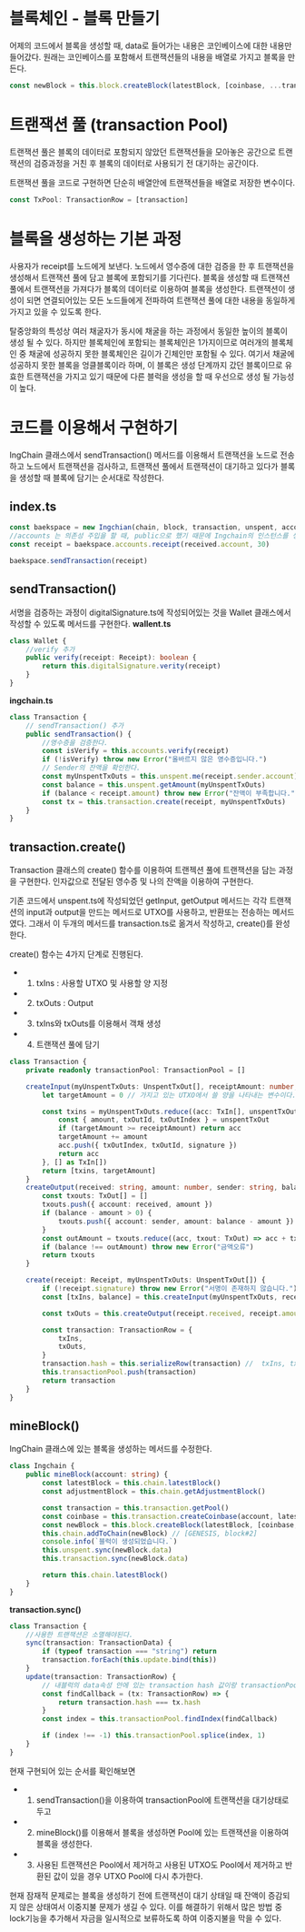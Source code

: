 # 블록체인 - 블록 만들기

어제의 코드에서 블록을 생성할 때, data로 들어가는 내용은 코인베이스에 대한 내용만 들어갔다.
원래는 코인베이스를 포함해서 트랜잭션들의 내용을 배열로 가지고 블록을 만든다.

```ts
const newBlock = this.block.createBlock(latestBlock, [coinbase, ...transactionPool], adjustmentBlock)
```

# 트랜잭션 풀 (transaction Pool)

트랜잭션 풀은 블록의 데이터로 포함되지 않았던 트랜잭션들을 모아놓은 공간으로 트랜잭션의 검증과정을 거친 후 블록의 데이터로 사용되기 전 대기하는 공간이다.

트랜잭션 풀을 코드로 구현하면 단순히 배열안에 트랜잭션들을 배열로 저장한 변수이다.

```ts
const TxPool: TransactionRow = [transaction]
```

# 블록을 생성하는 기본 과정

사용자가 receipt를 노드에게 보낸다. 노드에서 영수증에 대한 검증을 한 후 트랜잭션을 생성해서 트랜잭션 풀에 담고 블록에 포함되기를 기다린다. 블록을 생성할 때 트랜잭션 풀에서 트랜잭션을 가져다가 블록의 데이터로 이용하여 블록을 생성한다. 트랜잭션이 생성이 되면 연결되어있는 모든 노드들에게 전파하여 트랜잭션 풀에 대한 내용을 동일하게 가지고 있을 수 있도록 한다.

탈중앙화의 특성상 여러 채굴자가 동시에 채굴을 하는 과정에서 동일한 높이의 블록이 생성 될 수 있다. 하지만 블록체인에 포함되는 블록체인은 1가지이므로 여러개의 블록체인 중 채굴에 성공하지 못한 블록체인은 길이가 긴체인만 포함될 수 있다. 여기서 채굴에 성공하지 못한 블록을 엉클블록이라 하며, 이 블록은 생성 단계까지 갔던 블록이므로 유효한 트랜잭션을 가지고 있기 때문에 다른 블럭을 생성을 할 때 우선으로 생성 될 가능성이 높다.

# 코드를 이용해서 구현하기

IngChain 클래스에서 sendTransaction() 메서드를 이용해서 트랜잭션을 노드로 전송하고 노드에서 트랜잭션을 검사하고, 트랜잭션 풀에서 트랜잭션이 대기하고 있다가 블록을 생성할 때 블록에 담기는 순서대로 작성한다.

## index.ts

```ts
const baekspace = new Ingchian(chain, block, transaction, unspent, accounts)
//accounts 는 의존성 주입을 할 때, public으로 했기 때문에 Ingchain의 인스턴스를 생성할 때 account로 접근이 가능하다.
const receipt = baekspace.accounts.receipt(received.account, 30)

baekspace.sendTransaction(receipt)
```

## sendTransaction()

서명을 검증하는 과정이 digitalSignature.ts에 작성되어있는 것을
Wallet 클래스에서 작성할 수 있도록 메서드를 구현한다.
**wallent.ts**

```ts
class Wallet {
    //verify 추가
    public verify(receipt: Receipt): boolean {
        return this.digitalSignature.verity(receipt)
    }
}
```

**ingchain.ts**

```ts
class Transaction {
    // sendTransaction() 추가
    public sendTransaction() {
        //영수증을 검증한다.
        const isVerify = this.accounts.verify(receipt)
        if (!isVerify) throw new Error("올바르지 않은 영수증입니다.")
        // Sender의 잔액을 확인한다.
        const myUnspentTxOuts = this.unspent.me(receipt.sender.account)
        const balance = this.unspent.getAmount(myUnspentTxOuts)
        if (balance < receipt.amount) throw new Error("잔액이 부족합니다.")
        const tx = this.transaction.create(receipt, myUnspentTxOuts)
    }
}
```

## transaction.create()

Transaction 클래스의 create() 함수를 이용하여 트랜젝션 풀에 트랜잭션을 담는 과정을 구현한다.
인자값으로 전달된 영수증 및 나의 잔액을 이용하여 구현한다.

기존 코드에서 unspent.ts에 작성되었던 getInput, getOutput 메서드는 각각 트랜잭션의 input과 output을 만드는 메서드로 UTXO를 사용하고, 반환또는 전송하는 메서드였다. 그래서 이 두개의 메서드를 transaction.ts로 옮겨서 작성하고, create()를 완성한다.

create() 함수는 4가지 단계로 진행된다.

-   1. txIns : 사용할 UTXO 및 사용할 양 지정
-   2. txOuts : Output
-   3. txIns와 txOuts를 이용해서 객채 생성
-   4. 트랜잭션 풀에 담기

```ts
class Transaction {
    private readonly transactionPool: TransactionPool = []

    createInput(myUnspentTxOuts: UnspentTxOut[], receiptAmount: number, signature: SignatureInput): [TxIn[], number] {
        let targetAmount = 0 // 가지고 있는 UTXO에서 쓸 양을 나타내는 변수이다.

        const txins = myUnspentTxOuts.reduce((acc: TxIn[], unspentTxOut: UnspentTxOut) => {
            const { amount, txOutId, txOutIndex } = unspentTxOut
            if (targetAmount >= receiptAmount) return acc
            targetAmount += amount
            acc.push({ txOutIndex, txOutId, signature })
            return acc
        }, [] as TxIn[])
        return [txins, targetAmount]
    }
    createOutput(received: string, amount: number, sender: string, balance: number) {
        const txouts: TxOut[] = []
        txouts.push({ account: received, amount })
        if (balance - amount > 0) {
            txouts.push({ account: sender, amount: balance - amount })
        }
        const outAmount = txouts.reduce((acc, txout: TxOut) => acc + txout.amount, 0)
        if (balance !== outAmount) throw new Error("금액오류")
        return txouts
    }

    create(receipt: Receipt, myUnspentTxOuts: UnspentTxOut[]) {
        if (!receipt.signature) throw new Error("서명이 존재하지 않습니다.")
        const [txIns, balance] = this.createInput(myUnspentTxOuts, receipt.amout, receipt.signature)

        const txOuts = this.createOutput(receipt.received, receipt.amount, receipt.sender.account, balance)

        const transaction: TransactionRow = {
            txIns,
            txOuts,
        }
        transaction.hash = this.serializeRow(transaction) //  txIns, txOuts을 더해서 해시화한다.
        this.transactionPool.push(transaction)
        return transaction
    }
}
```

## mineBlock()

IngChain 클래스에 있는 블록을 생성하는 메서드를 수정한다.

```ts
class Ingchain {
    public mineBlock(account: string) {
        const latestBlock = this.chain.latestBlock()
        const adjustmentBlock = this.chain.getAdjustmentBlock()

        const transaction = this.transaction.getPool()
        const coinbase = this.transaction.createCoinbase(account, latestBlock.height)
        const newBlock = this.block.createBlock(latestBlock, [coinbase, ...transaction], adjustmentBlock)
        this.chain.addToChain(newBlock) // [GENESIS, block#2]
        console.info(`블럭이 생성되었습니다.`)
        this.unspent.sync(newBlock.data)
        this.transaction.sync(newBlock.data)

        return this.chain.latestBlock()
    }
}
```

**transaction.sync()**

```ts
class Transaction {
    //사용한 트랜잭션은 소멸해야된다.
    sync(transaction: TransactionData) {
        if (typeof transaction === "string") return
        transaction.forEach(this.update.bind(this))
    }
    update(transaction: TransactionRow) {
        // 내블럭의 data속성 안에 있는 transaction hash 값이랑 transactionPool에 있는 hash 값이 같으면 삭제
        const findCallback = (tx: TransactionRow) => {
            return transaction.hash === tx.hash
        }
        const index = this.transactionPool.findIndex(findCallback)

        if (index !== -1) this.transactionPool.splice(index, 1)
    }
}
```

현재 구현되어 있는 순서를 확인해보면

-   1. sendTransaction()을 이용하여 transactionPool에 트랜잭션을 대기상태로 두고
-   2. mineBlock()를 이용해서 블록을 생성하면 Pool에 있는 트랜잭션을 이용하여 블록을 생성한다.
-   3. 사용된 트랜잭션은 Pool에서 제거하고 사용된 UTXO도 Pool에서 제거하고 반환된 값이 있을 경우 UTXO Pool에 다시 추가한다.

현재 잠재적 문제로는 블록을 생성하기 전에 트랜잭션이 대기 상태일 때 잔액이 증감되지 않은 상태여서 이중지불 문제가 생길 수 있다.
이를 해결하기 위해서 많은 방법 중 lock기능을 추가해서 자금을 일시적으로 보류하도록 하여 이중지불을 막을 수 있다.

